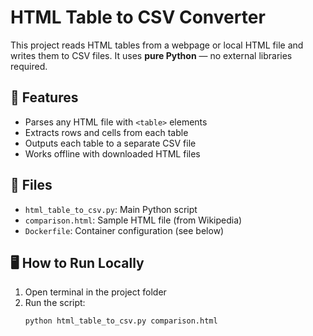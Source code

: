 # HTML Table to CSV Converter

This project reads HTML tables from a webpage or local HTML file and writes them to CSV files. It uses **pure Python** — no external libraries required.

## 🧠 Features

- Parses any HTML file with `<table>` elements
- Extracts rows and cells from each table
- Outputs each table to a separate CSV file
- Works offline with downloaded HTML files

## 📁 Files

- `html_table_to_csv.py`: Main Python script
- `comparison.html`: Sample HTML file (from Wikipedia)
- `Dockerfile`: Container configuration (see below)

## 🖥️ How to Run Locally

1. Open terminal in the project folder
2. Run the script:
   ```bash
   python html_table_to_csv.py comparison.html
